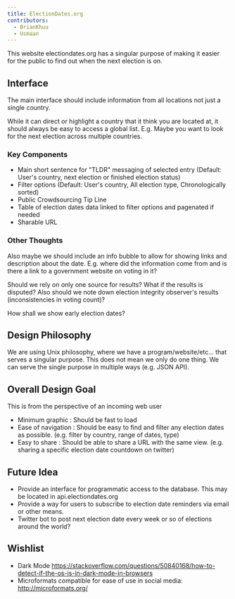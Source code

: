 ```yaml
---
title: ElectionDates.org
contributors:
  - BrianKhuu
  - Usmaan
---
```


This website electiondates.org has a singular purpose of making it
easier for the public to find out when the next election is on.

## Interface

The main interface should include information from all locations not
just a single country.

While it can direct or highlight a country that it think you are located
at, it should always be easy to access a global list. E.g. Maybe you
want to look for the next election across multiple countries.

### Key Components

- Main short sentence for "TLDR" messaging of selected entry (Default:
  User's country, next election or finished election status)
- Filter options (Default: User's country, All election type,
  Chronologically sorted)
- Public Crowdsourcing Tip Line
- Table of election dates data linked to filter options and pagenated if
  needed
- Sharable URL

### Other Thoughts

Also maybe we should include an info bubble to allow for showing links
and description about the date. E.g. where did the information come from
and is there a link to a government website on voting in it?

Should we rely on only one source for results? What if the results is
disputed? Also should we note down election integrity observer's results
(inconsistencies in voting count)?

How shall we show early election dates?

## Design Philosophy

We are using Unix philosophy, where we have a program/website/etc...
that serves a singular purpose. This does not mean we only do one thing.
We can serve the single purpose in multiple ways (e.g. JSON API).

## Overall Design Goal

This is from the perspective of an incoming web user

- Minimum graphic : Should be fast to load
- Ease of navigation : Should be easy to find and filter any election
  dates as possible. (e.g. filter by country, range of dates, type)
- Easy to share : Should be able to share a URL with the same view.
  (e.g. sharing a specific election date countdown on twitter)

## Future Idea

- Provide an interface for programmatic access to the database. This may
  be located in api.electiondates.org
- Provide a way for users to subscribe to election date reminders via
  email or other means.
- Twitter bot to post next election date every week or so of elections
  around the world?

## Wishlist

- Dark Mode
  <https://stackoverflow.com/questions/50840168/how-to-detect-if-the-os-is-in-dark-mode-in-browsers>
- Microformats compatible for ease of use in social media:
  <http://microformats.org/>
